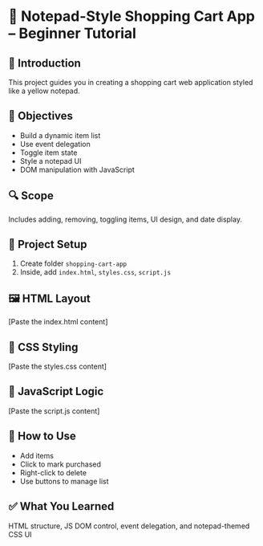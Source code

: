 # 📝 Notepad-Style Shopping Cart App – Beginner Tutorial

## 📌 Introduction
This project guides you in creating a shopping cart web application styled like a yellow notepad.

## 🎯 Objectives
- Build a dynamic item list
- Use event delegation
- Toggle item state
- Style a notepad UI
- DOM manipulation with JavaScript

## 🔍 Scope
Includes adding, removing, toggling items, UI design, and date display.

## 🧱 Project Setup
1. Create folder `shopping-cart-app`
2. Inside, add `index.html`, `styles.css`, `script.js`

## 🖼️ HTML Layout
[Paste the index.html content]

## 🎨 CSS Styling
[Paste the styles.css content]

## 🧠 JavaScript Logic
[Paste the script.js content]

## 🚀 How to Use
- Add items
- Click to mark purchased
- Right-click to delete
- Use buttons to manage list

## ✅ What You Learned
HTML structure, JS DOM control, event delegation, and notepad-themed CSS UI

